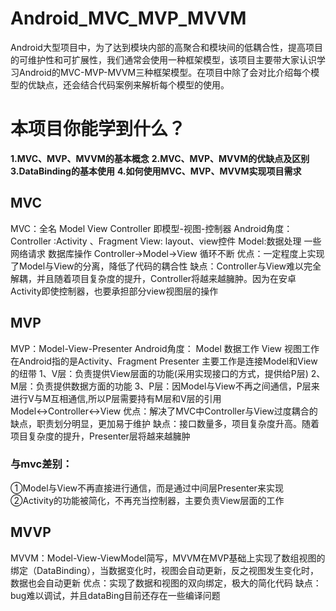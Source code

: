 # Android_MVC_MVP_MVVM
Android大型项目中，为了达到模块内部的高聚合和模块间的低耦合性，提高项目的可维护性和可扩展性，我们通常会使用一种框架模型，该项目主要带大家认识学习Android的MVC-MVP-MVVM三种框架模型。在项目中除了会对比介绍每个模型的优缺点，还会结合代码案例来解析每个模型的使用。

# 本项目你能学到什么？
 **1.MVC、MVP、MVVM的基本概念**
 **2.MVC、MVP、MVVM的优缺点及区别**
 **3.DataBinding的基本使用**
 **4.如何使用MVC、MVP、MVVM实现项目需求**

## MVC
MVC：全名 Model View Controller 即模型-视图-控制器
Android角度：
Controller :Activity 、Fragment
View: layout、view控件
Model:数据处理 一些网络请求 数据库操作
Controller->Model->View 循环不断
优点：一定程度上实现了Model与View的分离，降低了代码的耦合性
缺点：Controller与View难以完全解耦，并且随着项目复杂度的提升，Controller将越来越臃肿。因为在安卓Activity即使控制器，也要承担部分view视图层的操作

## MVP
MVP：Model-View-Presenter
Android角度：
Model 数据工作
View 视图工作 在Android指的是Activity、Fragment
Presenter 主要工作是连接Model和View的纽带
1、V层：负责提供View层面的功能(采用实现接口的方式，提供给P层)
2、M层：负责提供数据方面的功能
3、P层：因Model与View不再之间通信，P层来进行V与M互相通信,所以P层需要持有M层和V层的引用
Model↔Controller↔View
优点：解决了MVC中Controller与View过度耦合的缺点，职责划分明显，更加易于维护
缺点：接口数量多，项目复杂度升高。随着项目复杂度的提升，Presenter层将越来越臃肿
### 与mvc差别：
①Model与View不再直接进行通信，而是通过中间层Presenter来实现
②Activity的功能被简化，不再充当控制器，主要负责View层面的工作

## MVVP
 MVVM：Model-View-ViewModel简写，MVVM在MVP基础上实现了数组视图的绑定（DataBinding），当数据变化时，视图会自动更新，反之视图发生变化时，数据也会自动更新
 优点：实现了数据和视图的双向绑定，极大的简化代码
 缺点：bug难以调试，并且dataBing目前还存在一些编译问题